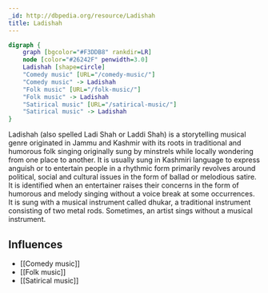 ```yaml
---
_id: http://dbpedia.org/resource/Ladishah
title: Ladishah
---
```


```dot
digraph {
	graph [bgcolor="#F3DDB8" rankdir=LR]
	node [color="#26242F" penwidth=3.0]
	Ladishah [shape=circle]
	"Comedy music" [URL="/comedy-music/"]
	"Comedy music" -> Ladishah
	"Folk music" [URL="/folk-music/"]
	"Folk music" -> Ladishah
	"Satirical music" [URL="/satirical-music/"]
	"Satirical music" -> Ladishah
}
```

Ladishah (also spelled Ladi Shah or Laddi Shah) is a storytelling musical genre originated in Jammu and Kashmir with its roots in traditional and humorous folk singing originally sung by minstrels while locally wondering from one place to another. It is usually sung in Kashmiri language to express anguish or to entertain people in a rhythmic form primarily revolves around political, social and cultural issues in the form of ballad or melodious satire. It is identified when an entertainer raises their concerns in the form of humorous and melody singing without a voice break at some occurrences. It is sung with a musical instrument called dhukar, a traditional instrument consisting of two metal rods. Sometimes, an artist sings without a musical instrument.

## Influences
- [[Comedy music]]
- [[Folk music]]
- [[Satirical music]]

